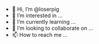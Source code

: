 - 👋 Hi, I’m @loserpig
- 👀 I’m interested in ...
- 🌱 I’m currently learning ...
- 💞️ I’m looking to collaborate on ...
- 📫 How to reach me ...

<!---
loserpig/loserpig is a ✨ special ✨ repository because its `README.md` (this file) appears on your GitHub profile.
You can click the Preview link to take a look at your changes.
--->
